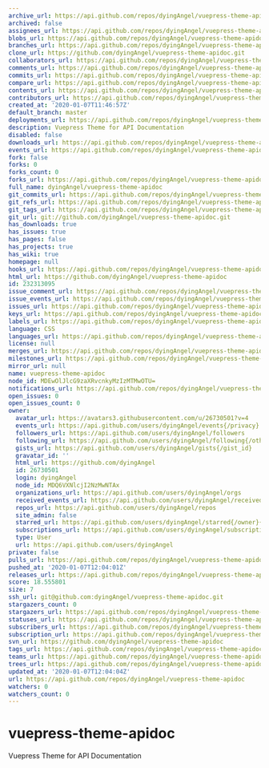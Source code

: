 ```yaml
---
archive_url: https://api.github.com/repos/dyingAngel/vuepress-theme-apidoc/{archive_format}{/ref}
archived: false
assignees_url: https://api.github.com/repos/dyingAngel/vuepress-theme-apidoc/assignees{/user}
blobs_url: https://api.github.com/repos/dyingAngel/vuepress-theme-apidoc/git/blobs{/sha}
branches_url: https://api.github.com/repos/dyingAngel/vuepress-theme-apidoc/branches{/branch}
clone_url: https://github.com/dyingAngel/vuepress-theme-apidoc.git
collaborators_url: https://api.github.com/repos/dyingAngel/vuepress-theme-apidoc/collaborators{/collaborator}
comments_url: https://api.github.com/repos/dyingAngel/vuepress-theme-apidoc/comments{/number}
commits_url: https://api.github.com/repos/dyingAngel/vuepress-theme-apidoc/commits{/sha}
compare_url: https://api.github.com/repos/dyingAngel/vuepress-theme-apidoc/compare/{base}...{head}
contents_url: https://api.github.com/repos/dyingAngel/vuepress-theme-apidoc/contents/{+path}
contributors_url: https://api.github.com/repos/dyingAngel/vuepress-theme-apidoc/contributors
created_at: '2020-01-07T11:46:57Z'
default_branch: master
deployments_url: https://api.github.com/repos/dyingAngel/vuepress-theme-apidoc/deployments
description: Vuepress Theme for API Documentation
disabled: false
downloads_url: https://api.github.com/repos/dyingAngel/vuepress-theme-apidoc/downloads
events_url: https://api.github.com/repos/dyingAngel/vuepress-theme-apidoc/events
fork: false
forks: 0
forks_count: 0
forks_url: https://api.github.com/repos/dyingAngel/vuepress-theme-apidoc/forks
full_name: dyingAngel/vuepress-theme-apidoc
git_commits_url: https://api.github.com/repos/dyingAngel/vuepress-theme-apidoc/git/commits{/sha}
git_refs_url: https://api.github.com/repos/dyingAngel/vuepress-theme-apidoc/git/refs{/sha}
git_tags_url: https://api.github.com/repos/dyingAngel/vuepress-theme-apidoc/git/tags{/sha}
git_url: git://github.com/dyingAngel/vuepress-theme-apidoc.git
has_downloads: true
has_issues: true
has_pages: false
has_projects: true
has_wiki: true
homepage: null
hooks_url: https://api.github.com/repos/dyingAngel/vuepress-theme-apidoc/hooks
html_url: https://github.com/dyingAngel/vuepress-theme-apidoc
id: 232313095
issue_comment_url: https://api.github.com/repos/dyingAngel/vuepress-theme-apidoc/issues/comments{/number}
issue_events_url: https://api.github.com/repos/dyingAngel/vuepress-theme-apidoc/issues/events{/number}
issues_url: https://api.github.com/repos/dyingAngel/vuepress-theme-apidoc/issues{/number}
keys_url: https://api.github.com/repos/dyingAngel/vuepress-theme-apidoc/keys{/key_id}
labels_url: https://api.github.com/repos/dyingAngel/vuepress-theme-apidoc/labels{/name}
language: CSS
languages_url: https://api.github.com/repos/dyingAngel/vuepress-theme-apidoc/languages
license: null
merges_url: https://api.github.com/repos/dyingAngel/vuepress-theme-apidoc/merges
milestones_url: https://api.github.com/repos/dyingAngel/vuepress-theme-apidoc/milestones{/number}
mirror_url: null
name: vuepress-theme-apidoc
node_id: MDEwOlJlcG9zaXRvcnkyMzIzMTMwOTU=
notifications_url: https://api.github.com/repos/dyingAngel/vuepress-theme-apidoc/notifications{?since,all,participating}
open_issues: 0
open_issues_count: 0
owner:
  avatar_url: https://avatars3.githubusercontent.com/u/26730501?v=4
  events_url: https://api.github.com/users/dyingAngel/events{/privacy}
  followers_url: https://api.github.com/users/dyingAngel/followers
  following_url: https://api.github.com/users/dyingAngel/following{/other_user}
  gists_url: https://api.github.com/users/dyingAngel/gists{/gist_id}
  gravatar_id: ''
  html_url: https://github.com/dyingAngel
  id: 26730501
  login: dyingAngel
  node_id: MDQ6VXNlcjI2NzMwNTAx
  organizations_url: https://api.github.com/users/dyingAngel/orgs
  received_events_url: https://api.github.com/users/dyingAngel/received_events
  repos_url: https://api.github.com/users/dyingAngel/repos
  site_admin: false
  starred_url: https://api.github.com/users/dyingAngel/starred{/owner}{/repo}
  subscriptions_url: https://api.github.com/users/dyingAngel/subscriptions
  type: User
  url: https://api.github.com/users/dyingAngel
private: false
pulls_url: https://api.github.com/repos/dyingAngel/vuepress-theme-apidoc/pulls{/number}
pushed_at: '2020-01-07T12:04:01Z'
releases_url: https://api.github.com/repos/dyingAngel/vuepress-theme-apidoc/releases{/id}
score: 18.555801
size: 7
ssh_url: git@github.com:dyingAngel/vuepress-theme-apidoc.git
stargazers_count: 0
stargazers_url: https://api.github.com/repos/dyingAngel/vuepress-theme-apidoc/stargazers
statuses_url: https://api.github.com/repos/dyingAngel/vuepress-theme-apidoc/statuses/{sha}
subscribers_url: https://api.github.com/repos/dyingAngel/vuepress-theme-apidoc/subscribers
subscription_url: https://api.github.com/repos/dyingAngel/vuepress-theme-apidoc/subscription
svn_url: https://github.com/dyingAngel/vuepress-theme-apidoc
tags_url: https://api.github.com/repos/dyingAngel/vuepress-theme-apidoc/tags
teams_url: https://api.github.com/repos/dyingAngel/vuepress-theme-apidoc/teams
trees_url: https://api.github.com/repos/dyingAngel/vuepress-theme-apidoc/git/trees{/sha}
updated_at: '2020-01-07T12:04:04Z'
url: https://api.github.com/repos/dyingAngel/vuepress-theme-apidoc
watchers: 0
watchers_count: 0
---
```


# vuepress-theme-apidoc
Vuepress Theme for API Documentation
